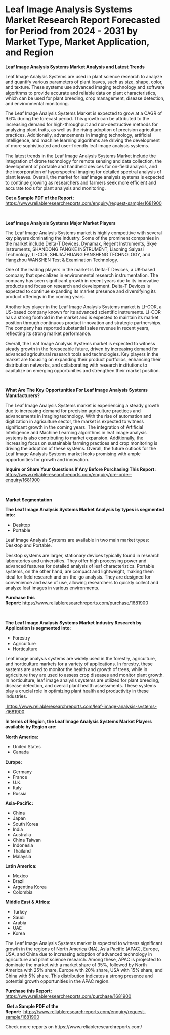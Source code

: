 <p><h1>Leaf Image Analysis Systems Market Research Report Forecasted for Period from 2024 -  2031 by Market Type, Market Application, and Region</h1></p><p><strong>Leaf Image Analysis Systems Market Analysis and Latest Trends</strong></p>
<p><p>Leaf Image Analysis Systems are used in plant science research to analyze and quantify various parameters of plant leaves, such as size, shape, color, and texture. These systems use advanced imaging technology and software algorithms to provide accurate and reliable data on plant characteristics, which can be used for plant breeding, crop management, disease detection, and environmental monitoring.</p><p>The Leaf Image Analysis Systems Market is expected to grow at a CAGR of 9.6% during the forecast period. This growth can be attributed to the increasing demand for high-throughput and non-destructive methods for analyzing plant traits, as well as the rising adoption of precision agriculture practices. Additionally, advancements in imaging technology, artificial intelligence, and machine learning algorithms are driving the development of more sophisticated and user-friendly leaf image analysis systems.</p><p>The latest trends in the Leaf Image Analysis Systems Market include the integration of drone technology for remote sensing and data collection, the development of portable and handheld devices for on-field analysis, and the incorporation of hyperspectral imaging for detailed spectral analysis of plant leaves. Overall, the market for leaf image analysis systems is expected to continue growing as researchers and farmers seek more efficient and accurate tools for plant analysis and monitoring.</p></p>
<p><strong>Get a Sample PDF of the Report:&nbsp;</strong> <a href="https://www.reliableresearchreports.com/enquiry/request-sample/1681900">https://www.reliableresearchreports.com/enquiry/request-sample/1681900</a></p>
<p>&nbsp;</p>
<p><strong>Leaf Image Analysis Systems Major Market Players</strong></p>
<p><p>The Leaf Image Analysis Systems market is highly competitive with several key players dominating the industry. Some of the prominent companies in the market include Delta-T Devices, Dynamax, Regent Instruments, Skye Instruments, SHANDONG FANGKE INSTRUMENT, Liaoning Saiyasi Technology, LI-COR, SHIJIAZHUANG FANSHENG TECHNOLOGY, and Hangzhou WANSHEN Test & Examination Technology.</p><p>One of the leading players in the market is Delta-T Devices, a UK-based company that specializes in environmental research instrumentation. The company has seen significant growth in recent years due to its innovative products and focus on research and development. Delta-T Devices is expected to continue expanding its market presence and diversifying its product offerings in the coming years.</p><p>Another key player in the Leaf Image Analysis Systems market is LI-COR, a US-based company known for its advanced scientific instruments. LI-COR has a strong foothold in the market and is expected to maintain its market position through continuous product innovation and strategic partnerships. The company has reported substantial sales revenue in recent years, reflecting its strong market performance.</p><p>Overall, the Leaf Image Analysis Systems market is expected to witness steady growth in the foreseeable future, driven by increasing demand for advanced agricultural research tools and technologies. Key players in the market are focusing on expanding their product portfolios, enhancing their distribution networks, and collaborating with research institutions to capitalize on emerging opportunities and strengthen their market position.</p></p>
<p>&nbsp;</p>
<p><strong>What Are The Key Opportunities For Leaf Image Analysis Systems Manufacturers?</strong></p>
<p><p>The Leaf Image Analysis Systems market is experiencing a steady growth due to increasing demand for precision agriculture practices and advancements in imaging technology. With the rise of automation and digitization in agriculture sector, the market is expected to witness significant growth in the coming years. The integration of Artificial Intelligence and Machine Learning algorithms in leaf image analysis systems is also contributing to market expansion. Additionally, the increasing focus on sustainable farming practices and crop monitoring is driving the adoption of these systems. Overall, the future outlook for the Leaf Image Analysis Systems market looks promising with ample opportunities for growth and innovation.</p></p>
<p><strong>Inquire or Share Your Questions If Any Before Purchasing This Report:</strong> <a href="https://www.reliableresearchreports.com/enquiry/pre-order-enquiry/1681900">https://www.reliableresearchreports.com/enquiry/pre-order-enquiry/1681900</a></p>
<p>&nbsp;</p>
<p><strong>Market Segmentation</strong></p>
<p><strong>The Leaf Image Analysis Systems Market Analysis by types is segmented into:</strong></p>
<p><ul><li>Desktop</li><li>Portable</li></ul></p>
<p><p>Leaf Image Analysis Systems are available in two main market types: Desktop and Portable. </p><p>Desktop systems are larger, stationary devices typically found in research laboratories and universities. They offer high processing power and advanced features for detailed analysis of leaf characteristics. Portable systems, on the other hand, are compact and lightweight, making them ideal for field research and on-the-go analysis. They are designed for convenience and ease of use, allowing researchers to quickly collect and analyze leaf images in various environments.</p></p>
<p><strong>Purchase this Report:&nbsp;</strong><a href="https://www.reliableresearchreports.com/purchase/1681900">https://www.reliableresearchreports.com/purchase/1681900</a></p>
<p>&nbsp;</p>
<p><strong>The Leaf Image Analysis Systems Market Industry Research by Application is segmented into:</strong></p>
<p><ul><li>Forestry</li><li>Agriculture</li><li>Horticulture</li></ul></p>
<p><p>Leaf image analysis systems are widely used in the forestry, agriculture, and horticulture markets for a variety of applications. In forestry, these systems are used to monitor the health and growth of trees, while in agriculture they are used to assess crop diseases and monitor plant growth. In horticulture, leaf image analysis systems are utilized for plant breeding, disease detection, and overall plant health assessments. These systems play a crucial role in optimizing plant health and productivity in these industries.</p></p>
<p><a href="https://www.reliableresearchreports.com/leaf-image-analysis-systems-r1681900">&nbsp;https://www.reliableresearchreports.com/leaf-image-analysis-systems-r1681900</a></p>
<p><strong>In terms of Region, the Leaf Image Analysis Systems Market Players available by Region are:</strong></p>
<p>
    <p> <strong> North America: </strong>
        <ul>
            <li>United States</li>
            <li>Canada</li>
        </ul>
        </p> 
    <p> <strong> Europe: </strong>
        <ul>
            <li>Germany</li>
            <li>France</li>
            <li>U.K.</li>
            <li>Italy</li>
            <li>Russia</li>
        </ul>
        </p> 
    <p> <strong> Asia-Pacific: </strong>
        <ul>
            <li>China</li>
            <li>Japan</li>
            <li>South Korea</li>
            <li>India</li>
            <li>Australia</li>
            <li>China Taiwan</li>
            <li>Indonesia</li>
            <li>Thailand</li>
            <li>Malaysia</li>
        </ul>
        </p> 
    <p> <strong> Latin America: </strong>
        <ul>
            <li>Mexico</li>
            <li>Brazil</li>
            <li>Argentina Korea</li>
            <li>Colombia</li>
        </ul>
        </p> 
    <p> <strong> Middle East & Africa: </strong>
        <ul>
            <li>Turkey</li>
            <li>Saudi</li>
            <li>Arabia</li>
            <li>UAE</li>
            <li>Korea</li>
        </ul>
    </p>
    </p>
<p><p>The Leaf Image Analysis Systems market is expected to witness significant growth in the regions of North America (NA), Asia Pacific (APAC), Europe, USA, and China due to increasing adoption of advanced technology in agriculture and plant science research. Among these, APAC is projected to dominate the market with a market share of 35%, followed by North America with 25% share, Europe with 20% share, USA with 15% share, and China with 5% share. This distribution indicates a strong presence and potential growth opportunities in the APAC region.</p></p>
<p><strong>Purchase this Report: </strong><a href="https://www.reliableresearchreports.com/purchase/1681900">https://www.reliableresearchreports.com/purchase/1681900</a></p>
<p>&nbsp;<strong>Get a Sample PDF of the Report:&nbsp;&nbsp;</strong><a href="https://www.reliableresearchreports.com/enquiry/request-sample/1681900">https://www.reliableresearchreports.com/enquiry/request-sample/1681900</a></p>
<p><strong></strong></p>
<p>Check more reports on https://www.reliableresearchreports.com/</p>